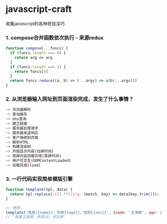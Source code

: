 # javascript-craft
收集javascript的各种奇技淫巧

### 1. compose合并函数依次执行 - 来源redux

```javascript
function compose(...funcs) {
  if (funcs.length === 0) {
    return arg => arg
  }
  if (funcs.length === 1) {
    return funcs[0]
  }
  return funcs.reduce((a, b) => (...args) => a(b(...args)))
}
```

### 2. 从浏览器输入网址到页面渲染完成，发生了什么事情？

```bash
-> 浏览器解析
-> 查询缓存
-> dns查询
-> 建立链接
-> 服务器处理请求
-> 服务器发送响应
-> 客户端收到页面
-> 解析HTML
-> 构建渲染树
-> 开始显示内容(白屏时间)
-> 首屏内容加载完成(首屏时间)
-> 用户可交互(DOMContentLoaded)
-> 加载完成(load)
```

### 3. 一行代码实现简单模版引擎

```javascript
function template(tpl, data) {
  return tpl.replace(/{{(.*?)}}/g, (match, key) => data[key.trim()]);
}

// 使用：
template('我是{{name}}，年龄{{age}}，性别{{sex}}', {name: '王海荣', age: 18, sex: '男'}); 
// "我是王海荣，年龄18，性别男"
```

